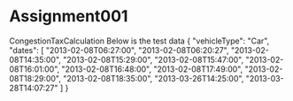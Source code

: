 # Assignment001
CongestionTaxCalculation
Below is the test data
{
  "vehicleType": "Car",
  "dates": [
    "2013-02-08T06:27:00",
"2013-02-08T06:20:27",
"2013-02-08T14:35:00",
"2013-02-08T15:29:00",
"2013-02-08T15:47:00",
"2013-02-08T16:01:00",
"2013-02-08T16:48:00",
"2013-02-08T17:49:00",
"2013-02-08T18:29:00",
"2013-02-08T18:35:00",
"2013-03-26T14:25:00",
"2013-03-28T14:07:27"
  ]
}
